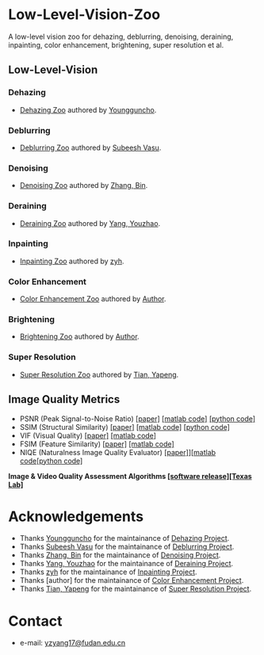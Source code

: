 # Low-Level-Vision-Zoo
A low-level vision zoo for dehazing, deblurring, denoising, deraining, inpainting, color enhancement, brightening, super resolution et al.

## Low-Level-Vision
### Dehazing
- [Dehazing Zoo](https://github.com/youngguncho/awesome-dehazing#dehazing-using-multi-images) authored by [Youngguncho](https://github.com/youngguncho).

### Deblurring
- [Deblurring Zoo](https://github.com/subeeshvasu/Awesome-Deblurring) authored by [Subeesh Vasu](https://github.com/subeeshvasu).

### Denoising
- [Denoising Zoo](https://github.com/z-bingo/awesome-image-denoising-state-of-the-art#deep-learning) authored by [Zhang, Bin](https://github.com/z-bingo).

### Deraining
- [Deraining Zoo](https://github.com/nnUyi/DerainZoo) authored by [Yang, Youzhao](https://github.com/nnUyi).

### Inpainting
- [Inpainting Zoo](https://github.com/1900zyh/Awesome-Image-Inpainting) authored by [zyh](https://github.com/1900zyh/Awesome-Image-Inpainting).

### Color Enhancement
- [Color Enhancement Zoo]() authored by [Author]().

### Brightening
- [Brightening Zoo]() authored by [Author]().

### Super Resolution
- [Super Resolution Zoo](http://yapengtian.org/Single-Image-Super-Resolution/) authored by [Tian, Yapeng](https://github.com/YapengTian).

## Image Quality Metrics
* PSNR (Peak Signal-to-Noise Ratio) [[paper]](https://ieeexplore.ieee.org/stamp/stamp.jsp?tp=&arnumber=4550695) [[matlab code]](https://www.mathworks.com/help/images/ref/psnr.html) [[python code]](https://github.com/aizvorski/video-quality)
* SSIM (Structural Similarity) [[paper]](https://ieeexplore.ieee.org/stamp/stamp.jsp?tp=&arnumber=1284395) [[matlab code]](http://www.cns.nyu.edu/~lcv/ssim/ssim_index.m) [[python code]](https://github.com/aizvorski/video-quality/blob/master/ssim.py)
* VIF (Visual Quality) [[paper]](https://ieeexplore.ieee.org/stamp/stamp.jsp?tp=&arnumber=1576816) [[matlab code]](http://sse.tongji.edu.cn/linzhang/IQA/Evalution_VIF/eva-VIF.htm)
* FSIM (Feature Similarity) [[paper]](https://ieeexplore.ieee.org/stamp/stamp.jsp?tp=&arnumber=5705575) [[matlab code]](http://sse.tongji.edu.cn/linzhang/IQA/FSIM/FSIM.htm)
* NIQE (Naturalness Image Quality Evaluator) [[paper]](http://live.ece.utexas.edu/research/Quality/niqe_spl.pdf)][[matlab code](http://live.ece.utexas.edu/research/Quality/index_algorithms.htm)[[python code]](https://github.com/aizvorski/video-quality/blob/master/niqe.py)

**Image & Video Quality Assessment Algorithms [[software release]](http://live.ece.utexas.edu/research/Quality/index_algorithms.htm)[[Texas Lab]](http://live.ece.utexas.edu/research/quality/)**

# Acknowledgements
- Thanks [Youngguncho](https://github.com/youngguncho) for the maintainance of [Dehazing Project](https://github.com/youngguncho/awesome-dehazing#dehazing-using-multi-images).
- Thanks [Subeesh Vasu](https://github.com/subeeshvasu) for the maintainance of [Deblurring Project](https://github.com/subeeshvasu/Awesome-Deblurring).
- Thanks [Zhang, Bin](https://github.com/z-bingo) for the maintainance of [Denoising Project](https://github.com/z-bingo/awesome-image-denoising-state-of-the-art#deep-learning).
- Thanks [Yang, Youzhao](https://github.com/nnUyi) for the maintainance of [Deraining Project](https://github.com/nnUyi/DerainZoo).
- Thanks [zyh](https://github.com/1900zyh/Awesome-Image-Inpainting) for the maintainance of [Inpainting Project](https://github.com/1900zyh/Awesome-Image-Inpainting).
- Thanks [author] for the maintainance of [Color Enhancement Project]().
- Thanks [Tian, Yapeng](https://github.com/YapengTian) for the maintainance of [Super Resolution Project](http://yapengtian.org/Single-Image-Super-Resolution/).

# Contact
- e-mail: yzyang17@fudan.edu.cn
